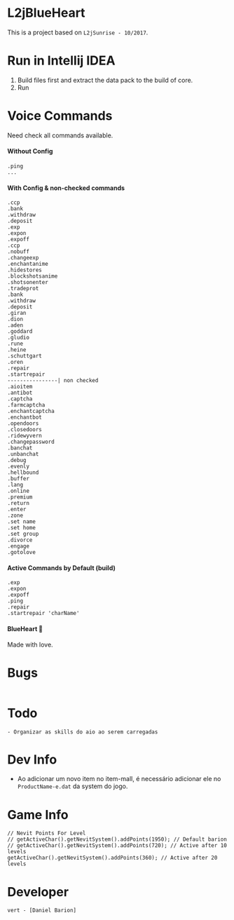 # L2jBlueHeart
This is a project based on `L2jSunrise - 10/2017`.

# Run in Intellij IDEA
1. Build files first and extract the data pack to the build of core.
1. Run

# Voice Commands
Need check all commands available.

#### Without Config
```
.ping
...
```
#### With Config &  non-checked commands
```
.ccp
.bank
.withdraw
.deposit
.exp
.expon
.expoff
.ccp
.nobuff
.changeexp
.enchantanime
.hidestores
.blockshotsanime
.shotsonenter
.tradeprot
.bank
.withdraw
.deposit
.giran
.dion
.aden
.goddard
.gludio
.rune
.heine
.schuttgart
.oren
.repair
.startrepair
----------------| non checked
.aioitem
.antibot
.captcha
.farmcaptcha
.enchantcaptcha
.enchantbot
.opendoors
.closedoors
.ridewyvern
.changepassword
.banchat
.unbanchat
.debug
.evenly
.hellbound
.buffer
.lang
.online
.premium
.return
.enter
.zone
.set name
.set home
.set group
.divorce
.engage
.gotolove
```
#### Active Commands by Default (build)
```
.exp
.expon
.expoff
.ping
.repair
.startrepair 'charName'
```

#### BlueHeart 💙
Made with love.

# Bugs
```

```

# Todo
```
- Organizar as skills do aio ao serem carregadas
```

# Dev Info
* Ao adicionar um novo item no item-mall, é necessário adicionar ele no `ProductName-e.dat` da system do jogo.

# Game Info
```
// Nevit Points For Level
// getActiveChar().getNevitSystem().addPoints(1950); // Default barion
// getActiveChar().getNevitSystem().addPoints(720); // Active after 10 levels
getActiveChar().getNevitSystem().addPoints(360); // Active after 20 levels
```

# Developer
`vert - [Daniel Barion]`